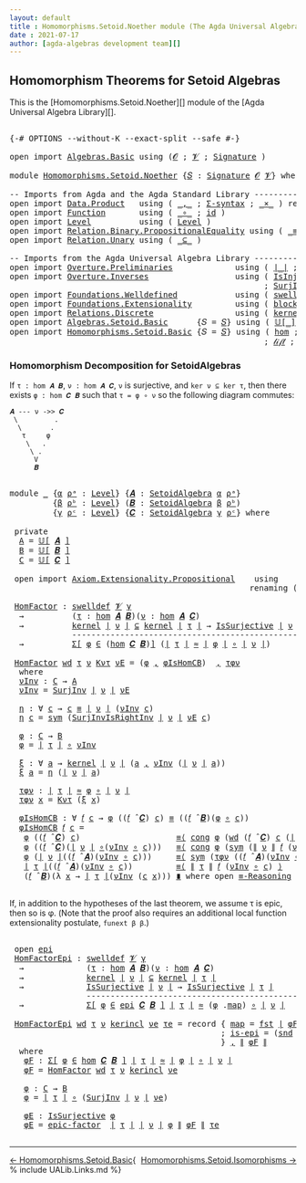 ```yaml
---
layout: default
title : Homomorphisms.Setoid.Noether module (The Agda Universal Algebra Library)
date : 2021-07-17
author: [agda-algebras development team][]
---
```


## <a id="homomorphism-theorems-for-setoid-algebras">Homomorphism Theorems for Setoid Algebras</a>

This is the [Homomorphisms.Setoid.Noether][] module of the [Agda Universal Algebra Library][].

<pre class="Agda">

<a id="378" class="Symbol">{-#</a> <a id="382" class="Keyword">OPTIONS</a> <a id="390" class="Pragma">--without-K</a> <a id="402" class="Pragma">--exact-split</a> <a id="416" class="Pragma">--safe</a> <a id="423" class="Symbol">#-}</a>

<a id="428" class="Keyword">open</a> <a id="433" class="Keyword">import</a> <a id="440" href="Algebras.Basic.html" class="Module">Algebras.Basic</a> <a id="455" class="Keyword">using</a> <a id="461" class="Symbol">(</a><a id="462" href="Algebras.Basic.html#1139" class="Generalizable">𝓞</a> <a id="464" class="Symbol">;</a> <a id="466" href="Algebras.Basic.html#1141" class="Generalizable">𝓥</a> <a id="468" class="Symbol">;</a> <a id="470" href="Algebras.Basic.html#3865" class="Function">Signature</a> <a id="480" class="Symbol">)</a>

<a id="483" class="Keyword">module</a> <a id="490" href="Homomorphisms.Setoid.Noether.html" class="Module">Homomorphisms.Setoid.Noether</a> <a id="519" class="Symbol">{</a><a id="520" href="Homomorphisms.Setoid.Noether.html#520" class="Bound">𝑆</a> <a id="522" class="Symbol">:</a> <a id="524" href="Algebras.Basic.html#3865" class="Function">Signature</a> <a id="534" href="Algebras.Basic.html#1139" class="Generalizable">𝓞</a> <a id="536" href="Algebras.Basic.html#1141" class="Generalizable">𝓥</a><a id="537" class="Symbol">}</a> <a id="539" class="Keyword">where</a>

<a id="546" class="Comment">-- Imports from Agda and the Agda Standard Library -------------------------------------------------</a>
<a id="647" class="Keyword">open</a> <a id="652" class="Keyword">import</a> <a id="659" href="Data.Product.html" class="Module">Data.Product</a>   <a id="674" class="Keyword">using</a> <a id="680" class="Symbol">(</a> <a id="682" href="Agda.Builtin.Sigma.html#236" class="InductiveConstructor Operator">_,_</a> <a id="686" class="Symbol">;</a> <a id="688" href="Data.Product.html#916" class="Function">Σ-syntax</a> <a id="697" class="Symbol">;</a> <a id="699" href="Data.Product.html#1167" class="Function Operator">_×_</a> <a id="703" class="Symbol">)</a> <a id="705" class="Keyword">renaming</a> <a id="714" class="Symbol">(</a> <a id="716" href="Agda.Builtin.Sigma.html#252" class="Field">proj₁</a> <a id="722" class="Symbol">to</a> <a id="725" class="Field">fst</a> <a id="729" class="Symbol">;</a> <a id="731" href="Agda.Builtin.Sigma.html#264" class="Field">proj₂</a> <a id="737" class="Symbol">to</a> <a id="740" class="Field">snd</a> <a id="744" class="Symbol">)</a>
<a id="746" class="Keyword">open</a> <a id="751" class="Keyword">import</a> <a id="758" href="Function.html" class="Module">Function</a>       <a id="773" class="Keyword">using</a> <a id="779" class="Symbol">(</a> <a id="781" href="Function.Base.html#1031" class="Function Operator">_∘_</a> <a id="785" class="Symbol">;</a> <a id="787" href="Function.Base.html#615" class="Function">id</a> <a id="790" class="Symbol">)</a>
<a id="792" class="Keyword">open</a> <a id="797" class="Keyword">import</a> <a id="804" href="Level.html" class="Module">Level</a>          <a id="819" class="Keyword">using</a> <a id="825" class="Symbol">(</a> <a id="827" href="Agda.Primitive.html#597" class="Postulate">Level</a> <a id="833" class="Symbol">)</a>
<a id="835" class="Keyword">open</a> <a id="840" class="Keyword">import</a> <a id="847" href="Relation.Binary.PropositionalEquality.html" class="Module">Relation.Binary.PropositionalEquality</a> <a id="885" class="Keyword">using</a> <a id="891" class="Symbol">(</a> <a id="893" href="Agda.Builtin.Equality.html#151" class="Datatype Operator">_≡_</a> <a id="897" class="Symbol">;</a> <a id="899" href="Agda.Builtin.Equality.html#208" class="InductiveConstructor">refl</a> <a id="904" class="Symbol">;</a> <a id="906" href="Relation.Binary.PropositionalEquality.Core.html#1684" class="Function">sym</a> <a id="910" class="Symbol">;</a> <a id="912" href="Relation.Binary.PropositionalEquality.Core.html#1130" class="Function">cong</a> <a id="917" class="Symbol">;</a> <a id="919" class="Keyword">module</a> <a id="926" href="Relation.Binary.PropositionalEquality.Core.html#2708" class="Module">≡-Reasoning</a> <a id="938" class="Symbol">)</a>
<a id="940" class="Keyword">open</a> <a id="945" class="Keyword">import</a> <a id="952" href="Relation.Unary.html" class="Module">Relation.Unary</a> <a id="967" class="Keyword">using</a> <a id="973" class="Symbol">(</a> <a id="975" href="Relation.Unary.html#1742" class="Function Operator">_⊆_</a> <a id="979" class="Symbol">)</a>

<a id="982" class="Comment">-- Imports from the Agda Universal Algebra Library ------------------------------------------------</a>
<a id="1082" class="Keyword">open</a> <a id="1087" class="Keyword">import</a> <a id="1094" href="Overture.Preliminaries.html" class="Module">Overture.Preliminaries</a>             <a id="1129" class="Keyword">using</a> <a id="1135" class="Symbol">(</a> <a id="1137" href="Overture.Preliminaries.html#4524" class="Function Operator">∣_∣</a> <a id="1141" class="Symbol">;</a> <a id="1143" href="Overture.Preliminaries.html#4562" class="Function Operator">∥_∥</a> <a id="1147" class="Symbol">;</a> <a id="1149" href="Overture.Preliminaries.html#9602" class="Function Operator">_≈_</a><a id="1152" class="Symbol">)</a>
<a id="1154" class="Keyword">open</a> <a id="1159" class="Keyword">import</a> <a id="1166" href="Overture.Inverses.html" class="Module">Overture.Inverses</a>                  <a id="1201" class="Keyword">using</a> <a id="1207" class="Symbol">(</a> <a id="1209" href="Overture.Inverses.html#2440" class="Function">IsInjective</a> <a id="1221" class="Symbol">;</a> <a id="1223" href="Overture.Inverses.html#3314" class="Function">IsSurjective</a> <a id="1236" class="Symbol">;</a> <a id="1238" href="Overture.Inverses.html#3570" class="Function">SurjInv</a>
                                                     <a id="1299" class="Symbol">;</a> <a id="1301" href="Overture.Inverses.html#3882" class="Function">SurjInvIsRightInv</a> <a id="1319" class="Symbol">;</a> <a id="1321" href="Overture.Inverses.html#4065" class="Function">epic-factor</a> <a id="1333" class="Symbol">)</a>
<a id="1335" class="Keyword">open</a> <a id="1340" class="Keyword">import</a> <a id="1347" href="Foundations.Welldefined.html" class="Module">Foundations.Welldefined</a>            <a id="1382" class="Keyword">using</a> <a id="1388" class="Symbol">(</a> <a id="1390" href="Foundations.Welldefined.html#2648" class="Function">swelldef</a> <a id="1399" class="Symbol">)</a>
<a id="1401" class="Keyword">open</a> <a id="1406" class="Keyword">import</a> <a id="1413" href="Foundations.Extensionality.html" class="Module">Foundations.Extensionality</a>         <a id="1448" class="Keyword">using</a> <a id="1454" class="Symbol">(</a> <a id="1456" href="Foundations.Extensionality.html#4865" class="Function">block-ext|uip</a> <a id="1470" class="Symbol">;</a> <a id="1472" href="Foundations.Extensionality.html#3279" class="Function">pred-ext</a> <a id="1481" class="Symbol">)</a>
<a id="1483" class="Keyword">open</a> <a id="1488" class="Keyword">import</a> <a id="1495" href="Relations.Discrete.html" class="Module">Relations.Discrete</a>                 <a id="1530" class="Keyword">using</a> <a id="1536" class="Symbol">(</a> <a id="1538" href="Relations.Discrete.html#4042" class="Function">kernel</a> <a id="1545" class="Symbol">)</a>
<a id="1547" class="Keyword">open</a> <a id="1552" class="Keyword">import</a> <a id="1559" href="Algebras.Setoid.Basic.html" class="Module">Algebras.Setoid.Basic</a>      <a id="1586" class="Symbol">{</a><a id="1587" class="Argument">𝑆</a> <a id="1589" class="Symbol">=</a> <a id="1591" href="Homomorphisms.Setoid.Noether.html#520" class="Bound">𝑆</a><a id="1592" class="Symbol">}</a> <a id="1594" class="Keyword">using</a> <a id="1600" class="Symbol">(</a> <a id="1602" href="Algebras.Setoid.Basic.html#3899" class="Function Operator">𝕌[_]</a> <a id="1607" class="Symbol">;</a> <a id="1609" href="Algebras.Setoid.Basic.html#3236" class="Record">SetoidAlgebra</a> <a id="1623" class="Symbol">;</a> <a id="1625" href="Algebras.Setoid.Basic.html#4531" class="Function Operator">_̂_</a> <a id="1629" class="Symbol">)</a>
<a id="1631" class="Keyword">open</a> <a id="1636" class="Keyword">import</a> <a id="1643" href="Homomorphisms.Setoid.Basic.html" class="Module">Homomorphisms.Setoid.Basic</a> <a id="1670" class="Symbol">{</a><a id="1671" class="Argument">𝑆</a> <a id="1673" class="Symbol">=</a> <a id="1675" href="Homomorphisms.Setoid.Noether.html#520" class="Bound">𝑆</a><a id="1676" class="Symbol">}</a> <a id="1678" class="Keyword">using</a> <a id="1684" class="Symbol">(</a> <a id="1686" href="Homomorphisms.Setoid.Basic.html#2591" class="Function">hom</a> <a id="1690" class="Symbol">;</a> <a id="1692" href="Homomorphisms.Setoid.Basic.html#5885" class="Function">kercon</a> <a id="1699" class="Symbol">;</a> <a id="1701" href="Homomorphisms.Setoid.Basic.html#6092" class="Function Operator">ker[_⇒_]_↾_</a> <a id="1713" class="Symbol">;</a> <a id="1715" href="Homomorphisms.Setoid.Basic.html#3406" class="Function">∘-hom</a> <a id="1721" class="Symbol">;</a> <a id="1723" href="Homomorphisms.Setoid.Basic.html#3621" class="Function">𝒾𝒹</a> <a id="1726" class="Symbol">;</a> <a id="1728" href="Homomorphisms.Setoid.Basic.html#5124" class="Record">epi</a>
                                                     <a id="1785" class="Symbol">;</a> <a id="1787" href="Homomorphisms.Setoid.Basic.html#3714" class="Function">𝓁𝒾𝒻𝓉</a> <a id="1792" class="Symbol">;</a> <a id="1794" href="Homomorphisms.Setoid.Basic.html#3821" class="Function">𝓁ℴ𝓌ℯ𝓇</a> <a id="1800" class="Symbol">;</a> <a id="1802" href="Homomorphisms.Setoid.Basic.html#2446" class="Function">is-homomorphism</a> <a id="1818" class="Symbol">;</a> <a id="1820" href="Homomorphisms.Setoid.Basic.html#2981" class="Function">∘-is-hom</a> <a id="1829" class="Symbol">)</a>
</pre>


### <a id="homomorphism-decomposition-for-setoidalgebras">Homomorphism Decomposition for SetoidAlgebras</a>


If `τ : hom 𝑨 𝑩`, `ν : hom 𝑨 𝑪`, `ν` is surjective, and `ker ν ⊆ ker τ`, then there exists `φ : hom 𝑪 𝑩` such that `τ = φ ∘ ν` so the following diagram commutes:

```
𝑨 --- ν ->> 𝑪
 \         .
  \       .
   τ     φ
    \   .
     \ .
      V
      𝑩
```

<pre class="Agda">

<a id="2225" class="Keyword">module</a> <a id="2232" href="Homomorphisms.Setoid.Noether.html#2232" class="Module">_</a> <a id="2234" class="Symbol">{</a><a id="2235" href="Homomorphisms.Setoid.Noether.html#2235" class="Bound">α</a> <a id="2237" href="Homomorphisms.Setoid.Noether.html#2237" class="Bound">ρᵃ</a> <a id="2240" class="Symbol">:</a> <a id="2242" href="Agda.Primitive.html#597" class="Postulate">Level</a><a id="2247" class="Symbol">}</a> <a id="2249" class="Symbol">{</a><a id="2250" href="Homomorphisms.Setoid.Noether.html#2250" class="Bound">𝑨</a> <a id="2252" class="Symbol">:</a> <a id="2254" href="Algebras.Setoid.Basic.html#3236" class="Record">SetoidAlgebra</a> <a id="2268" href="Homomorphisms.Setoid.Noether.html#2235" class="Bound">α</a> <a id="2270" href="Homomorphisms.Setoid.Noether.html#2237" class="Bound">ρᵃ</a><a id="2272" class="Symbol">}</a>
         <a id="2283" class="Symbol">{</a><a id="2284" href="Homomorphisms.Setoid.Noether.html#2284" class="Bound">β</a> <a id="2286" href="Homomorphisms.Setoid.Noether.html#2286" class="Bound">ρᵇ</a> <a id="2289" class="Symbol">:</a> <a id="2291" href="Agda.Primitive.html#597" class="Postulate">Level</a><a id="2296" class="Symbol">}</a> <a id="2298" class="Symbol">(</a><a id="2299" href="Homomorphisms.Setoid.Noether.html#2299" class="Bound">𝑩</a> <a id="2301" class="Symbol">:</a> <a id="2303" href="Algebras.Setoid.Basic.html#3236" class="Record">SetoidAlgebra</a> <a id="2317" href="Homomorphisms.Setoid.Noether.html#2284" class="Bound">β</a> <a id="2319" href="Homomorphisms.Setoid.Noether.html#2286" class="Bound">ρᵇ</a><a id="2321" class="Symbol">)</a>
         <a id="2332" class="Symbol">{</a><a id="2333" href="Homomorphisms.Setoid.Noether.html#2333" class="Bound">γ</a> <a id="2335" href="Homomorphisms.Setoid.Noether.html#2335" class="Bound">ρᶜ</a> <a id="2338" class="Symbol">:</a> <a id="2340" href="Agda.Primitive.html#597" class="Postulate">Level</a><a id="2345" class="Symbol">}</a> <a id="2347" class="Symbol">{</a><a id="2348" href="Homomorphisms.Setoid.Noether.html#2348" class="Bound">𝑪</a> <a id="2350" class="Symbol">:</a> <a id="2352" href="Algebras.Setoid.Basic.html#3236" class="Record">SetoidAlgebra</a> <a id="2366" href="Homomorphisms.Setoid.Noether.html#2333" class="Bound">γ</a> <a id="2368" href="Homomorphisms.Setoid.Noether.html#2335" class="Bound">ρᶜ</a><a id="2370" class="Symbol">}</a> <a id="2372" class="Keyword">where</a>

 <a id="2380" class="Keyword">private</a>
  <a id="2390" href="Homomorphisms.Setoid.Noether.html#2390" class="Function">A</a> <a id="2392" class="Symbol">=</a> <a id="2394" href="Algebras.Setoid.Basic.html#3899" class="Function Operator">𝕌[</a> <a id="2397" href="Homomorphisms.Setoid.Noether.html#2250" class="Bound">𝑨</a> <a id="2399" href="Algebras.Setoid.Basic.html#3899" class="Function Operator">]</a>
  <a id="2403" href="Homomorphisms.Setoid.Noether.html#2403" class="Function">B</a> <a id="2405" class="Symbol">=</a> <a id="2407" href="Algebras.Setoid.Basic.html#3899" class="Function Operator">𝕌[</a> <a id="2410" href="Homomorphisms.Setoid.Noether.html#2299" class="Bound">𝑩</a> <a id="2412" href="Algebras.Setoid.Basic.html#3899" class="Function Operator">]</a>
  <a id="2416" href="Homomorphisms.Setoid.Noether.html#2416" class="Function">C</a> <a id="2418" class="Symbol">=</a> <a id="2420" href="Algebras.Setoid.Basic.html#3899" class="Function Operator">𝕌[</a> <a id="2423" href="Homomorphisms.Setoid.Noether.html#2348" class="Bound">𝑪</a> <a id="2425" href="Algebras.Setoid.Basic.html#3899" class="Function Operator">]</a>

 <a id="2429" class="Keyword">open</a> <a id="2434" class="Keyword">import</a> <a id="2441" href="Axiom.Extensionality.Propositional.html" class="Module">Axiom.Extensionality.Propositional</a>    <a id="2479" class="Keyword">using</a>    <a id="2488" class="Symbol">()</a>
                                                  <a id="2541" class="Keyword">renaming</a> <a id="2550" class="Symbol">(</a><a id="2551" href="Axiom.Extensionality.Propositional.html#741" class="Function">Extensionality</a> <a id="2566" class="Symbol">to</a> <a id="2569" class="Function">funext</a><a id="2575" class="Symbol">)</a>

 <a id="2579" href="Homomorphisms.Setoid.Noether.html#2579" class="Function">HomFactor</a> <a id="2589" class="Symbol">:</a> <a id="2591" href="Foundations.Welldefined.html#2648" class="Function">swelldef</a> <a id="2600" href="Homomorphisms.Setoid.Noether.html#536" class="Bound">𝓥</a> <a id="2602" href="Homomorphisms.Setoid.Noether.html#2333" class="Bound">γ</a>
  <a id="2606" class="Symbol">→</a>          <a id="2617" class="Symbol">(</a><a id="2618" href="Homomorphisms.Setoid.Noether.html#2618" class="Bound">τ</a> <a id="2620" class="Symbol">:</a> <a id="2622" href="Homomorphisms.Setoid.Basic.html#2591" class="Function">hom</a> <a id="2626" href="Homomorphisms.Setoid.Noether.html#2250" class="Bound">𝑨</a> <a id="2628" href="Homomorphisms.Setoid.Noether.html#2299" class="Bound">𝑩</a><a id="2629" class="Symbol">)(</a><a id="2631" href="Homomorphisms.Setoid.Noether.html#2631" class="Bound">ν</a> <a id="2633" class="Symbol">:</a> <a id="2635" href="Homomorphisms.Setoid.Basic.html#2591" class="Function">hom</a> <a id="2639" href="Homomorphisms.Setoid.Noether.html#2250" class="Bound">𝑨</a> <a id="2641" href="Homomorphisms.Setoid.Noether.html#2348" class="Bound">𝑪</a><a id="2642" class="Symbol">)</a>
  <a id="2646" class="Symbol">→</a>          <a id="2657" href="Relations.Discrete.html#4042" class="Function">kernel</a> <a id="2664" href="Overture.Preliminaries.html#4524" class="Function Operator">∣</a> <a id="2666" href="Homomorphisms.Setoid.Noether.html#2631" class="Bound">ν</a> <a id="2668" href="Overture.Preliminaries.html#4524" class="Function Operator">∣</a> <a id="2670" href="Relation.Unary.html#1742" class="Function Operator">⊆</a> <a id="2672" href="Relations.Discrete.html#4042" class="Function">kernel</a> <a id="2679" href="Overture.Preliminaries.html#4524" class="Function Operator">∣</a> <a id="2681" href="Homomorphisms.Setoid.Noether.html#2618" class="Bound">τ</a> <a id="2683" href="Overture.Preliminaries.html#4524" class="Function Operator">∣</a> <a id="2685" class="Symbol">→</a> <a id="2687" href="Overture.Inverses.html#3314" class="Function">IsSurjective</a> <a id="2700" href="Overture.Preliminaries.html#4524" class="Function Operator">∣</a> <a id="2702" href="Homomorphisms.Setoid.Noether.html#2631" class="Bound">ν</a> <a id="2704" href="Overture.Preliminaries.html#4524" class="Function Operator">∣</a>
             <a id="2719" class="Comment">--------------------------------------------------</a>
  <a id="2772" class="Symbol">→</a>          <a id="2783" href="Data.Product.html#916" class="Function">Σ[</a> <a id="2786" href="Homomorphisms.Setoid.Noether.html#2786" class="Bound">φ</a> <a id="2788" href="Data.Product.html#916" class="Function">∈</a> <a id="2790" class="Symbol">(</a><a id="2791" href="Homomorphisms.Setoid.Basic.html#2591" class="Function">hom</a> <a id="2795" href="Homomorphisms.Setoid.Noether.html#2348" class="Bound">𝑪</a> <a id="2797" href="Homomorphisms.Setoid.Noether.html#2299" class="Bound">𝑩</a><a id="2798" class="Symbol">)</a><a id="2799" href="Data.Product.html#916" class="Function">]</a> <a id="2801" class="Symbol">(</a><a id="2802" href="Overture.Preliminaries.html#4524" class="Function Operator">∣</a> <a id="2804" href="Homomorphisms.Setoid.Noether.html#2618" class="Bound">τ</a> <a id="2806" href="Overture.Preliminaries.html#4524" class="Function Operator">∣</a> <a id="2808" href="Overture.Preliminaries.html#9602" class="Function Operator">≈</a> <a id="2810" href="Overture.Preliminaries.html#4524" class="Function Operator">∣</a> <a id="2812" href="Homomorphisms.Setoid.Noether.html#2786" class="Bound">φ</a> <a id="2814" href="Overture.Preliminaries.html#4524" class="Function Operator">∣</a> <a id="2816" href="Function.Base.html#1031" class="Function Operator">∘</a> <a id="2818" href="Overture.Preliminaries.html#4524" class="Function Operator">∣</a> <a id="2820" href="Homomorphisms.Setoid.Noether.html#2631" class="Bound">ν</a> <a id="2822" href="Overture.Preliminaries.html#4524" class="Function Operator">∣</a><a id="2823" class="Symbol">)</a>

 <a id="2827" href="Homomorphisms.Setoid.Noether.html#2579" class="Function">HomFactor</a> <a id="2837" href="Homomorphisms.Setoid.Noether.html#2837" class="Bound">wd</a> <a id="2840" href="Homomorphisms.Setoid.Noether.html#2840" class="Bound">τ</a> <a id="2842" href="Homomorphisms.Setoid.Noether.html#2842" class="Bound">ν</a> <a id="2844" href="Homomorphisms.Setoid.Noether.html#2844" class="Bound">Kντ</a> <a id="2848" href="Homomorphisms.Setoid.Noether.html#2848" class="Bound">νE</a> <a id="2851" class="Symbol">=</a> <a id="2853" class="Symbol">(</a><a id="2854" href="Homomorphisms.Setoid.Noether.html#3002" class="Function">φ</a> <a id="2856" href="Agda.Builtin.Sigma.html#236" class="InductiveConstructor Operator">,</a> <a id="2858" href="Homomorphisms.Setoid.Noether.html#3148" class="Function">φIsHomCB</a><a id="2866" class="Symbol">)</a>  <a id="2869" href="Agda.Builtin.Sigma.html#236" class="InductiveConstructor Operator">,</a> <a id="2871" href="Homomorphisms.Setoid.Noether.html#3101" class="Function">τφν</a>
  <a id="2877" class="Keyword">where</a>
  <a id="2885" href="Homomorphisms.Setoid.Noether.html#2885" class="Function">νInv</a> <a id="2890" class="Symbol">:</a> <a id="2892" href="Homomorphisms.Setoid.Noether.html#2416" class="Function">C</a> <a id="2894" class="Symbol">→</a> <a id="2896" href="Homomorphisms.Setoid.Noether.html#2390" class="Function">A</a>
  <a id="2900" href="Homomorphisms.Setoid.Noether.html#2885" class="Function">νInv</a> <a id="2905" class="Symbol">=</a> <a id="2907" href="Overture.Inverses.html#3570" class="Function">SurjInv</a> <a id="2915" href="Overture.Preliminaries.html#4524" class="Function Operator">∣</a> <a id="2917" href="Homomorphisms.Setoid.Noether.html#2842" class="Bound">ν</a> <a id="2919" href="Overture.Preliminaries.html#4524" class="Function Operator">∣</a> <a id="2921" href="Homomorphisms.Setoid.Noether.html#2848" class="Bound">νE</a>

  <a id="2927" href="Homomorphisms.Setoid.Noether.html#2927" class="Function">η</a> <a id="2929" class="Symbol">:</a> <a id="2931" class="Symbol">∀</a> <a id="2933" href="Homomorphisms.Setoid.Noether.html#2933" class="Bound">c</a> <a id="2935" class="Symbol">→</a> <a id="2937" href="Homomorphisms.Setoid.Noether.html#2933" class="Bound">c</a> <a id="2939" href="Agda.Builtin.Equality.html#151" class="Datatype Operator">≡</a> <a id="2941" href="Overture.Preliminaries.html#4524" class="Function Operator">∣</a> <a id="2943" href="Homomorphisms.Setoid.Noether.html#2842" class="Bound">ν</a> <a id="2945" href="Overture.Preliminaries.html#4524" class="Function Operator">∣</a> <a id="2947" class="Symbol">(</a><a id="2948" href="Homomorphisms.Setoid.Noether.html#2885" class="Function">νInv</a> <a id="2953" href="Homomorphisms.Setoid.Noether.html#2933" class="Bound">c</a><a id="2954" class="Symbol">)</a>
  <a id="2958" href="Homomorphisms.Setoid.Noether.html#2927" class="Function">η</a> <a id="2960" href="Homomorphisms.Setoid.Noether.html#2960" class="Bound">c</a> <a id="2962" class="Symbol">=</a> <a id="2964" href="Relation.Binary.PropositionalEquality.Core.html#1684" class="Function">sym</a> <a id="2968" class="Symbol">(</a><a id="2969" href="Overture.Inverses.html#3882" class="Function">SurjInvIsRightInv</a> <a id="2987" href="Overture.Preliminaries.html#4524" class="Function Operator">∣</a> <a id="2989" href="Homomorphisms.Setoid.Noether.html#2842" class="Bound">ν</a> <a id="2991" href="Overture.Preliminaries.html#4524" class="Function Operator">∣</a> <a id="2993" href="Homomorphisms.Setoid.Noether.html#2848" class="Bound">νE</a> <a id="2996" href="Homomorphisms.Setoid.Noether.html#2960" class="Bound">c</a><a id="2997" class="Symbol">)</a>

  <a id="3002" href="Homomorphisms.Setoid.Noether.html#3002" class="Function">φ</a> <a id="3004" class="Symbol">:</a> <a id="3006" href="Homomorphisms.Setoid.Noether.html#2416" class="Function">C</a> <a id="3008" class="Symbol">→</a> <a id="3010" href="Homomorphisms.Setoid.Noether.html#2403" class="Function">B</a>
  <a id="3014" href="Homomorphisms.Setoid.Noether.html#3002" class="Function">φ</a> <a id="3016" class="Symbol">=</a> <a id="3018" href="Overture.Preliminaries.html#4524" class="Function Operator">∣</a> <a id="3020" href="Homomorphisms.Setoid.Noether.html#2840" class="Bound">τ</a> <a id="3022" href="Overture.Preliminaries.html#4524" class="Function Operator">∣</a> <a id="3024" href="Function.Base.html#1031" class="Function Operator">∘</a> <a id="3026" href="Homomorphisms.Setoid.Noether.html#2885" class="Function">νInv</a>

  <a id="3034" href="Homomorphisms.Setoid.Noether.html#3034" class="Function">ξ</a> <a id="3036" class="Symbol">:</a> <a id="3038" class="Symbol">∀</a> <a id="3040" href="Homomorphisms.Setoid.Noether.html#3040" class="Bound">a</a> <a id="3042" class="Symbol">→</a> <a id="3044" href="Relations.Discrete.html#4042" class="Function">kernel</a> <a id="3051" href="Overture.Preliminaries.html#4524" class="Function Operator">∣</a> <a id="3053" href="Homomorphisms.Setoid.Noether.html#2842" class="Bound">ν</a> <a id="3055" href="Overture.Preliminaries.html#4524" class="Function Operator">∣</a> <a id="3057" class="Symbol">(</a><a id="3058" href="Homomorphisms.Setoid.Noether.html#3040" class="Bound">a</a> <a id="3060" href="Agda.Builtin.Sigma.html#236" class="InductiveConstructor Operator">,</a> <a id="3062" href="Homomorphisms.Setoid.Noether.html#2885" class="Function">νInv</a> <a id="3067" class="Symbol">(</a><a id="3068" href="Overture.Preliminaries.html#4524" class="Function Operator">∣</a> <a id="3070" href="Homomorphisms.Setoid.Noether.html#2842" class="Bound">ν</a> <a id="3072" href="Overture.Preliminaries.html#4524" class="Function Operator">∣</a> <a id="3074" href="Homomorphisms.Setoid.Noether.html#3040" class="Bound">a</a><a id="3075" class="Symbol">))</a>
  <a id="3080" href="Homomorphisms.Setoid.Noether.html#3034" class="Function">ξ</a> <a id="3082" href="Homomorphisms.Setoid.Noether.html#3082" class="Bound">a</a> <a id="3084" class="Symbol">=</a> <a id="3086" href="Homomorphisms.Setoid.Noether.html#2927" class="Function">η</a> <a id="3088" class="Symbol">(</a><a id="3089" href="Overture.Preliminaries.html#4524" class="Function Operator">∣</a> <a id="3091" href="Homomorphisms.Setoid.Noether.html#2842" class="Bound">ν</a> <a id="3093" href="Overture.Preliminaries.html#4524" class="Function Operator">∣</a> <a id="3095" href="Homomorphisms.Setoid.Noether.html#3082" class="Bound">a</a><a id="3096" class="Symbol">)</a>

  <a id="3101" href="Homomorphisms.Setoid.Noether.html#3101" class="Function">τφν</a> <a id="3105" class="Symbol">:</a> <a id="3107" href="Overture.Preliminaries.html#4524" class="Function Operator">∣</a> <a id="3109" href="Homomorphisms.Setoid.Noether.html#2840" class="Bound">τ</a> <a id="3111" href="Overture.Preliminaries.html#4524" class="Function Operator">∣</a> <a id="3113" href="Overture.Preliminaries.html#9602" class="Function Operator">≈</a> <a id="3115" href="Homomorphisms.Setoid.Noether.html#3002" class="Function">φ</a> <a id="3117" href="Function.Base.html#1031" class="Function Operator">∘</a> <a id="3119" href="Overture.Preliminaries.html#4524" class="Function Operator">∣</a> <a id="3121" href="Homomorphisms.Setoid.Noether.html#2842" class="Bound">ν</a> <a id="3123" href="Overture.Preliminaries.html#4524" class="Function Operator">∣</a>
  <a id="3127" href="Homomorphisms.Setoid.Noether.html#3101" class="Function">τφν</a> <a id="3131" href="Homomorphisms.Setoid.Noether.html#3131" class="Bound">x</a> <a id="3133" class="Symbol">=</a> <a id="3135" href="Homomorphisms.Setoid.Noether.html#2844" class="Bound">Kντ</a> <a id="3139" class="Symbol">(</a><a id="3140" href="Homomorphisms.Setoid.Noether.html#3034" class="Function">ξ</a> <a id="3142" href="Homomorphisms.Setoid.Noether.html#3131" class="Bound">x</a><a id="3143" class="Symbol">)</a>

  <a id="3148" href="Homomorphisms.Setoid.Noether.html#3148" class="Function">φIsHomCB</a> <a id="3157" class="Symbol">:</a> <a id="3159" class="Symbol">∀</a> <a id="3161" href="Homomorphisms.Setoid.Noether.html#3161" class="Bound">𝑓</a> <a id="3163" href="Homomorphisms.Setoid.Noether.html#3163" class="Bound">c</a> <a id="3165" class="Symbol">→</a> <a id="3167" href="Homomorphisms.Setoid.Noether.html#3002" class="Function">φ</a> <a id="3169" class="Symbol">((</a><a id="3171" href="Homomorphisms.Setoid.Noether.html#3161" class="Bound">𝑓</a> <a id="3173" href="Algebras.Setoid.Basic.html#4531" class="Function Operator">̂</a> <a id="3175" href="Homomorphisms.Setoid.Noether.html#2348" class="Bound">𝑪</a><a id="3176" class="Symbol">)</a> <a id="3178" href="Homomorphisms.Setoid.Noether.html#3163" class="Bound">c</a><a id="3179" class="Symbol">)</a> <a id="3181" href="Agda.Builtin.Equality.html#151" class="Datatype Operator">≡</a> <a id="3183" class="Symbol">((</a><a id="3185" href="Homomorphisms.Setoid.Noether.html#3161" class="Bound">𝑓</a> <a id="3187" href="Algebras.Setoid.Basic.html#4531" class="Function Operator">̂</a> <a id="3189" href="Homomorphisms.Setoid.Noether.html#2299" class="Bound">𝑩</a><a id="3190" class="Symbol">)(</a><a id="3192" href="Homomorphisms.Setoid.Noether.html#3002" class="Function">φ</a> <a id="3194" href="Function.Base.html#1031" class="Function Operator">∘</a> <a id="3196" href="Homomorphisms.Setoid.Noether.html#3163" class="Bound">c</a><a id="3197" class="Symbol">))</a>
  <a id="3202" href="Homomorphisms.Setoid.Noether.html#3148" class="Function">φIsHomCB</a> <a id="3211" href="Homomorphisms.Setoid.Noether.html#3211" class="Bound">𝑓</a> <a id="3213" href="Homomorphisms.Setoid.Noether.html#3213" class="Bound">c</a> <a id="3215" class="Symbol">=</a>
   <a id="3220" href="Homomorphisms.Setoid.Noether.html#3002" class="Function">φ</a> <a id="3222" class="Symbol">((</a><a id="3224" href="Homomorphisms.Setoid.Noether.html#3211" class="Bound">𝑓</a> <a id="3226" href="Algebras.Setoid.Basic.html#4531" class="Function Operator">̂</a> <a id="3228" href="Homomorphisms.Setoid.Noether.html#2348" class="Bound">𝑪</a><a id="3229" class="Symbol">)</a> <a id="3231" href="Homomorphisms.Setoid.Noether.html#3213" class="Bound">c</a><a id="3232" class="Symbol">)</a>                    <a id="3253" href="Relation.Binary.PropositionalEquality.Core.html#2923" class="Function">≡⟨</a> <a id="3256" href="Relation.Binary.PropositionalEquality.Core.html#1130" class="Function">cong</a> <a id="3261" href="Homomorphisms.Setoid.Noether.html#3002" class="Function">φ</a> <a id="3263" class="Symbol">(</a><a id="3264" href="Homomorphisms.Setoid.Noether.html#2837" class="Bound">wd</a> <a id="3267" class="Symbol">(</a><a id="3268" href="Homomorphisms.Setoid.Noether.html#3211" class="Bound">𝑓</a> <a id="3270" href="Algebras.Setoid.Basic.html#4531" class="Function Operator">̂</a> <a id="3272" href="Homomorphisms.Setoid.Noether.html#2348" class="Bound">𝑪</a><a id="3273" class="Symbol">)</a> <a id="3275" href="Homomorphisms.Setoid.Noether.html#3213" class="Bound">c</a> <a id="3277" class="Symbol">(</a><a id="3278" href="Overture.Preliminaries.html#4524" class="Function Operator">∣</a> <a id="3280" href="Homomorphisms.Setoid.Noether.html#2842" class="Bound">ν</a> <a id="3282" href="Overture.Preliminaries.html#4524" class="Function Operator">∣</a> <a id="3284" href="Function.Base.html#1031" class="Function Operator">∘</a> <a id="3286" class="Symbol">(</a><a id="3287" href="Homomorphisms.Setoid.Noether.html#2885" class="Function">νInv</a> <a id="3292" href="Function.Base.html#1031" class="Function Operator">∘</a> <a id="3294" href="Homomorphisms.Setoid.Noether.html#3213" class="Bound">c</a><a id="3295" class="Symbol">))</a> <a id="3298" class="Symbol">λ</a> <a id="3300" href="Homomorphisms.Setoid.Noether.html#3300" class="Bound">i</a> <a id="3302" class="Symbol">→</a> <a id="3304" href="Homomorphisms.Setoid.Noether.html#2927" class="Function">η</a> <a id="3306" class="Symbol">((</a><a id="3308" href="Homomorphisms.Setoid.Noether.html#3213" class="Bound">c</a> <a id="3310" href="Homomorphisms.Setoid.Noether.html#3300" class="Bound">i</a><a id="3311" class="Symbol">)))</a><a id="3314" href="Relation.Binary.PropositionalEquality.Core.html#2923" class="Function">⟩</a>
   <a id="3319" href="Homomorphisms.Setoid.Noether.html#3002" class="Function">φ</a> <a id="3321" class="Symbol">((</a><a id="3323" href="Homomorphisms.Setoid.Noether.html#3211" class="Bound">𝑓</a> <a id="3325" href="Algebras.Setoid.Basic.html#4531" class="Function Operator">̂</a> <a id="3327" href="Homomorphisms.Setoid.Noether.html#2348" class="Bound">𝑪</a><a id="3328" class="Symbol">)(</a><a id="3330" href="Overture.Preliminaries.html#4524" class="Function Operator">∣</a> <a id="3332" href="Homomorphisms.Setoid.Noether.html#2842" class="Bound">ν</a> <a id="3334" href="Overture.Preliminaries.html#4524" class="Function Operator">∣</a> <a id="3336" href="Function.Base.html#1031" class="Function Operator">∘</a><a id="3337" class="Symbol">(</a><a id="3338" href="Homomorphisms.Setoid.Noether.html#2885" class="Function">νInv</a> <a id="3343" href="Function.Base.html#1031" class="Function Operator">∘</a> <a id="3345" href="Homomorphisms.Setoid.Noether.html#3213" class="Bound">c</a><a id="3346" class="Symbol">)))</a>   <a id="3352" href="Relation.Binary.PropositionalEquality.Core.html#2923" class="Function">≡⟨</a> <a id="3355" href="Relation.Binary.PropositionalEquality.Core.html#1130" class="Function">cong</a> <a id="3360" href="Homomorphisms.Setoid.Noether.html#3002" class="Function">φ</a> <a id="3362" class="Symbol">(</a><a id="3363" href="Relation.Binary.PropositionalEquality.Core.html#1684" class="Function">sym</a> <a id="3367" class="Symbol">(</a><a id="3368" href="Overture.Preliminaries.html#4562" class="Function Operator">∥</a> <a id="3370" href="Homomorphisms.Setoid.Noether.html#2842" class="Bound">ν</a> <a id="3372" href="Overture.Preliminaries.html#4562" class="Function Operator">∥</a> <a id="3374" href="Homomorphisms.Setoid.Noether.html#3211" class="Bound">𝑓</a> <a id="3376" class="Symbol">(</a><a id="3377" href="Homomorphisms.Setoid.Noether.html#2885" class="Function">νInv</a> <a id="3382" href="Function.Base.html#1031" class="Function Operator">∘</a> <a id="3384" href="Homomorphisms.Setoid.Noether.html#3213" class="Bound">c</a><a id="3385" class="Symbol">)))</a> <a id="3389" href="Relation.Binary.PropositionalEquality.Core.html#2923" class="Function">⟩</a>
   <a id="3394" href="Homomorphisms.Setoid.Noether.html#3002" class="Function">φ</a> <a id="3396" class="Symbol">(</a><a id="3397" href="Overture.Preliminaries.html#4524" class="Function Operator">∣</a> <a id="3399" href="Homomorphisms.Setoid.Noether.html#2842" class="Bound">ν</a> <a id="3401" href="Overture.Preliminaries.html#4524" class="Function Operator">∣</a><a id="3402" class="Symbol">((</a><a id="3404" href="Homomorphisms.Setoid.Noether.html#3211" class="Bound">𝑓</a> <a id="3406" href="Algebras.Setoid.Basic.html#4531" class="Function Operator">̂</a> <a id="3408" href="Homomorphisms.Setoid.Noether.html#2250" class="Bound">𝑨</a><a id="3409" class="Symbol">)(</a><a id="3411" href="Homomorphisms.Setoid.Noether.html#2885" class="Function">νInv</a> <a id="3416" href="Function.Base.html#1031" class="Function Operator">∘</a> <a id="3418" href="Homomorphisms.Setoid.Noether.html#3213" class="Bound">c</a><a id="3419" class="Symbol">)))</a>     <a id="3427" href="Relation.Binary.PropositionalEquality.Core.html#2923" class="Function">≡⟨</a> <a id="3430" href="Relation.Binary.PropositionalEquality.Core.html#1684" class="Function">sym</a> <a id="3434" class="Symbol">(</a><a id="3435" href="Homomorphisms.Setoid.Noether.html#3101" class="Function">τφν</a> <a id="3439" class="Symbol">((</a><a id="3441" href="Homomorphisms.Setoid.Noether.html#3211" class="Bound">𝑓</a> <a id="3443" href="Algebras.Setoid.Basic.html#4531" class="Function Operator">̂</a> <a id="3445" href="Homomorphisms.Setoid.Noether.html#2250" class="Bound">𝑨</a><a id="3446" class="Symbol">)(</a><a id="3448" href="Homomorphisms.Setoid.Noether.html#2885" class="Function">νInv</a> <a id="3453" href="Function.Base.html#1031" class="Function Operator">∘</a> <a id="3455" href="Homomorphisms.Setoid.Noether.html#3213" class="Bound">c</a><a id="3456" class="Symbol">)))</a> <a id="3460" href="Relation.Binary.PropositionalEquality.Core.html#2923" class="Function">⟩</a>
   <a id="3465" href="Overture.Preliminaries.html#4524" class="Function Operator">∣</a> <a id="3467" href="Homomorphisms.Setoid.Noether.html#2840" class="Bound">τ</a> <a id="3469" href="Overture.Preliminaries.html#4524" class="Function Operator">∣</a><a id="3470" class="Symbol">((</a><a id="3472" href="Homomorphisms.Setoid.Noether.html#3211" class="Bound">𝑓</a> <a id="3474" href="Algebras.Setoid.Basic.html#4531" class="Function Operator">̂</a> <a id="3476" href="Homomorphisms.Setoid.Noether.html#2250" class="Bound">𝑨</a><a id="3477" class="Symbol">)(</a><a id="3479" href="Homomorphisms.Setoid.Noether.html#2885" class="Function">νInv</a> <a id="3484" href="Function.Base.html#1031" class="Function Operator">∘</a> <a id="3486" href="Homomorphisms.Setoid.Noether.html#3213" class="Bound">c</a><a id="3487" class="Symbol">))</a>         <a id="3498" href="Relation.Binary.PropositionalEquality.Core.html#2923" class="Function">≡⟨</a> <a id="3501" href="Overture.Preliminaries.html#4562" class="Function Operator">∥</a> <a id="3503" href="Homomorphisms.Setoid.Noether.html#2840" class="Bound">τ</a> <a id="3505" href="Overture.Preliminaries.html#4562" class="Function Operator">∥</a> <a id="3507" href="Homomorphisms.Setoid.Noether.html#3211" class="Bound">𝑓</a> <a id="3509" class="Symbol">(</a><a id="3510" href="Homomorphisms.Setoid.Noether.html#2885" class="Function">νInv</a> <a id="3515" href="Function.Base.html#1031" class="Function Operator">∘</a> <a id="3517" href="Homomorphisms.Setoid.Noether.html#3213" class="Bound">c</a><a id="3518" class="Symbol">)</a> <a id="3520" href="Relation.Binary.PropositionalEquality.Core.html#2923" class="Function">⟩</a>
   <a id="3525" class="Symbol">(</a><a id="3526" href="Homomorphisms.Setoid.Noether.html#3211" class="Bound">𝑓</a> <a id="3528" href="Algebras.Setoid.Basic.html#4531" class="Function Operator">̂</a> <a id="3530" href="Homomorphisms.Setoid.Noether.html#2299" class="Bound">𝑩</a><a id="3531" class="Symbol">)(λ</a> <a id="3535" href="Homomorphisms.Setoid.Noether.html#3535" class="Bound">x</a> <a id="3537" class="Symbol">→</a> <a id="3539" href="Overture.Preliminaries.html#4524" class="Function Operator">∣</a> <a id="3541" href="Homomorphisms.Setoid.Noether.html#2840" class="Bound">τ</a> <a id="3543" href="Overture.Preliminaries.html#4524" class="Function Operator">∣</a><a id="3544" class="Symbol">(</a><a id="3545" href="Homomorphisms.Setoid.Noether.html#2885" class="Function">νInv</a> <a id="3550" class="Symbol">(</a><a id="3551" href="Homomorphisms.Setoid.Noether.html#3213" class="Bound">c</a> <a id="3553" href="Homomorphisms.Setoid.Noether.html#3535" class="Bound">x</a><a id="3554" class="Symbol">)))</a> <a id="3558" href="Relation.Binary.PropositionalEquality.Core.html#3105" class="Function Operator">∎</a> <a id="3560" class="Keyword">where</a> <a id="3566" class="Keyword">open</a> <a id="3571" href="Relation.Binary.PropositionalEquality.Core.html#2708" class="Module">≡-Reasoning</a>

</pre>

If, in addition to the hypotheses of the last theorem, we assume τ is epic, then so is φ. (Note that the proof also requires an additional local function extensionality postulate, `funext β β`.)

<pre class="Agda">

 <a id="3807" class="Keyword">open</a> <a id="3812" href="Homomorphisms.Setoid.Basic.html#5124" class="Module">epi</a>
 <a id="3817" href="Homomorphisms.Setoid.Noether.html#3817" class="Function">HomFactorEpi</a> <a id="3830" class="Symbol">:</a> <a id="3832" href="Foundations.Welldefined.html#2648" class="Function">swelldef</a> <a id="3841" href="Homomorphisms.Setoid.Noether.html#536" class="Bound">𝓥</a> <a id="3843" href="Homomorphisms.Setoid.Noether.html#2333" class="Bound">γ</a>
  <a id="3847" class="Symbol">→</a>             <a id="3861" class="Symbol">(</a><a id="3862" href="Homomorphisms.Setoid.Noether.html#3862" class="Bound">τ</a> <a id="3864" class="Symbol">:</a> <a id="3866" href="Homomorphisms.Setoid.Basic.html#2591" class="Function">hom</a> <a id="3870" href="Homomorphisms.Setoid.Noether.html#2250" class="Bound">𝑨</a> <a id="3872" href="Homomorphisms.Setoid.Noether.html#2299" class="Bound">𝑩</a><a id="3873" class="Symbol">)(</a><a id="3875" href="Homomorphisms.Setoid.Noether.html#3875" class="Bound">ν</a> <a id="3877" class="Symbol">:</a> <a id="3879" href="Homomorphisms.Setoid.Basic.html#2591" class="Function">hom</a> <a id="3883" href="Homomorphisms.Setoid.Noether.html#2250" class="Bound">𝑨</a> <a id="3885" href="Homomorphisms.Setoid.Noether.html#2348" class="Bound">𝑪</a><a id="3886" class="Symbol">)</a>
  <a id="3890" class="Symbol">→</a>             <a id="3904" href="Relations.Discrete.html#4042" class="Function">kernel</a> <a id="3911" href="Overture.Preliminaries.html#4524" class="Function Operator">∣</a> <a id="3913" href="Homomorphisms.Setoid.Noether.html#3875" class="Bound">ν</a> <a id="3915" href="Overture.Preliminaries.html#4524" class="Function Operator">∣</a> <a id="3917" href="Relation.Unary.html#1742" class="Function Operator">⊆</a> <a id="3919" href="Relations.Discrete.html#4042" class="Function">kernel</a> <a id="3926" href="Overture.Preliminaries.html#4524" class="Function Operator">∣</a> <a id="3928" href="Homomorphisms.Setoid.Noether.html#3862" class="Bound">τ</a> <a id="3930" href="Overture.Preliminaries.html#4524" class="Function Operator">∣</a>
  <a id="3934" class="Symbol">→</a>             <a id="3948" href="Overture.Inverses.html#3314" class="Function">IsSurjective</a> <a id="3961" href="Overture.Preliminaries.html#4524" class="Function Operator">∣</a> <a id="3963" href="Homomorphisms.Setoid.Noether.html#3875" class="Bound">ν</a> <a id="3965" href="Overture.Preliminaries.html#4524" class="Function Operator">∣</a> <a id="3967" class="Symbol">→</a> <a id="3969" href="Overture.Inverses.html#3314" class="Function">IsSurjective</a> <a id="3982" href="Overture.Preliminaries.html#4524" class="Function Operator">∣</a> <a id="3984" href="Homomorphisms.Setoid.Noether.html#3862" class="Bound">τ</a> <a id="3986" href="Overture.Preliminaries.html#4524" class="Function Operator">∣</a>
                <a id="4004" class="Comment">---------------------------------------------</a>
  <a id="4052" class="Symbol">→</a>             <a id="4066" href="Data.Product.html#916" class="Function">Σ[</a> <a id="4069" href="Homomorphisms.Setoid.Noether.html#4069" class="Bound">φ</a> <a id="4071" href="Data.Product.html#916" class="Function">∈</a> <a id="4073" href="Homomorphisms.Setoid.Basic.html#5124" class="Record">epi</a> <a id="4077" href="Homomorphisms.Setoid.Noether.html#2348" class="Bound">𝑪</a> <a id="4079" href="Homomorphisms.Setoid.Noether.html#2299" class="Bound">𝑩</a> <a id="4081" href="Data.Product.html#916" class="Function">]</a> <a id="4083" href="Overture.Preliminaries.html#4524" class="Function Operator">∣</a> <a id="4085" href="Homomorphisms.Setoid.Noether.html#3862" class="Bound">τ</a> <a id="4087" href="Overture.Preliminaries.html#4524" class="Function Operator">∣</a> <a id="4089" href="Overture.Preliminaries.html#9602" class="Function Operator">≈</a> <a id="4091" class="Symbol">(</a><a id="4092" href="Homomorphisms.Setoid.Noether.html#4069" class="Bound">φ</a> <a id="4094" class="Symbol">.</a><a id="4095" href="Homomorphisms.Setoid.Basic.html#5227" class="Field">map</a><a id="4098" class="Symbol">)</a> <a id="4100" href="Function.Base.html#1031" class="Function Operator">∘</a> <a id="4102" href="Overture.Preliminaries.html#4524" class="Function Operator">∣</a> <a id="4104" href="Homomorphisms.Setoid.Noether.html#3875" class="Bound">ν</a> <a id="4106" href="Overture.Preliminaries.html#4524" class="Function Operator">∣</a>

 <a id="4110" href="Homomorphisms.Setoid.Noether.html#3817" class="Function">HomFactorEpi</a> <a id="4123" href="Homomorphisms.Setoid.Noether.html#4123" class="Bound">wd</a> <a id="4126" href="Homomorphisms.Setoid.Noether.html#4126" class="Bound">τ</a> <a id="4128" href="Homomorphisms.Setoid.Noether.html#4128" class="Bound">ν</a> <a id="4130" href="Homomorphisms.Setoid.Noether.html#4130" class="Bound">kerincl</a> <a id="4138" href="Homomorphisms.Setoid.Noether.html#4138" class="Bound">νe</a> <a id="4141" href="Homomorphisms.Setoid.Noether.html#4141" class="Bound">τe</a> <a id="4144" class="Symbol">=</a> <a id="4146" class="Keyword">record</a> <a id="4153" class="Symbol">{</a> <a id="4155" href="Homomorphisms.Setoid.Basic.html#5227" class="Field">map</a> <a id="4159" class="Symbol">=</a> <a id="4161" href="Homomorphisms.Setoid.Noether.html#725" class="Field">fst</a> <a id="4165" href="Overture.Preliminaries.html#4524" class="Function Operator">∣</a> <a id="4167" href="Homomorphisms.Setoid.Noether.html#4311" class="Function">φF</a> <a id="4170" href="Overture.Preliminaries.html#4524" class="Function Operator">∣</a>
                                            <a id="4216" class="Symbol">;</a> <a id="4218" href="Homomorphisms.Setoid.Basic.html#5251" class="Field">is-epi</a> <a id="4225" class="Symbol">=</a> <a id="4227" class="Symbol">(</a><a id="4228" href="Homomorphisms.Setoid.Noether.html#740" class="Field">snd</a> <a id="4232" href="Overture.Preliminaries.html#4524" class="Function Operator">∣</a> <a id="4234" href="Homomorphisms.Setoid.Noether.html#4311" class="Function">φF</a> <a id="4237" href="Overture.Preliminaries.html#4524" class="Function Operator">∣</a><a id="4238" class="Symbol">)</a> <a id="4240" href="Agda.Builtin.Sigma.html#236" class="InductiveConstructor Operator">,</a> <a id="4242" href="Homomorphisms.Setoid.Noether.html#4443" class="Function">φE</a>
                                            <a id="4289" class="Symbol">}</a> <a id="4291" href="Agda.Builtin.Sigma.html#236" class="InductiveConstructor Operator">,</a> <a id="4293" href="Overture.Preliminaries.html#4562" class="Function Operator">∥</a> <a id="4295" href="Homomorphisms.Setoid.Noether.html#4311" class="Function">φF</a> <a id="4298" href="Overture.Preliminaries.html#4562" class="Function Operator">∥</a>
  <a id="4302" class="Keyword">where</a>
   <a id="4311" href="Homomorphisms.Setoid.Noether.html#4311" class="Function">φF</a> <a id="4314" class="Symbol">:</a> <a id="4316" href="Data.Product.html#916" class="Function">Σ[</a> <a id="4319" href="Homomorphisms.Setoid.Noether.html#4319" class="Bound">φ</a> <a id="4321" href="Data.Product.html#916" class="Function">∈</a> <a id="4323" href="Homomorphisms.Setoid.Basic.html#2591" class="Function">hom</a> <a id="4327" href="Homomorphisms.Setoid.Noether.html#2348" class="Bound">𝑪</a> <a id="4329" href="Homomorphisms.Setoid.Noether.html#2299" class="Bound">𝑩</a> <a id="4331" href="Data.Product.html#916" class="Function">]</a> <a id="4333" href="Overture.Preliminaries.html#4524" class="Function Operator">∣</a> <a id="4335" href="Homomorphisms.Setoid.Noether.html#4126" class="Bound">τ</a> <a id="4337" href="Overture.Preliminaries.html#4524" class="Function Operator">∣</a> <a id="4339" href="Overture.Preliminaries.html#9602" class="Function Operator">≈</a> <a id="4341" href="Overture.Preliminaries.html#4524" class="Function Operator">∣</a> <a id="4343" href="Homomorphisms.Setoid.Noether.html#4319" class="Bound">φ</a> <a id="4345" href="Overture.Preliminaries.html#4524" class="Function Operator">∣</a> <a id="4347" href="Function.Base.html#1031" class="Function Operator">∘</a> <a id="4349" href="Overture.Preliminaries.html#4524" class="Function Operator">∣</a> <a id="4351" href="Homomorphisms.Setoid.Noether.html#4128" class="Bound">ν</a> <a id="4353" href="Overture.Preliminaries.html#4524" class="Function Operator">∣</a>
   <a id="4358" href="Homomorphisms.Setoid.Noether.html#4311" class="Function">φF</a> <a id="4361" class="Symbol">=</a> <a id="4363" href="Homomorphisms.Setoid.Noether.html#2579" class="Function">HomFactor</a> <a id="4373" href="Homomorphisms.Setoid.Noether.html#4123" class="Bound">wd</a> <a id="4376" href="Homomorphisms.Setoid.Noether.html#4126" class="Bound">τ</a> <a id="4378" href="Homomorphisms.Setoid.Noether.html#4128" class="Bound">ν</a> <a id="4380" href="Homomorphisms.Setoid.Noether.html#4130" class="Bound">kerincl</a> <a id="4388" href="Homomorphisms.Setoid.Noether.html#4138" class="Bound">νe</a>

   <a id="4395" href="Homomorphisms.Setoid.Noether.html#4395" class="Function">φ</a> <a id="4397" class="Symbol">:</a> <a id="4399" href="Homomorphisms.Setoid.Noether.html#2416" class="Function">C</a> <a id="4401" class="Symbol">→</a> <a id="4403" href="Homomorphisms.Setoid.Noether.html#2403" class="Function">B</a>
   <a id="4408" href="Homomorphisms.Setoid.Noether.html#4395" class="Function">φ</a> <a id="4410" class="Symbol">=</a> <a id="4412" href="Overture.Preliminaries.html#4524" class="Function Operator">∣</a> <a id="4414" href="Homomorphisms.Setoid.Noether.html#4126" class="Bound">τ</a> <a id="4416" href="Overture.Preliminaries.html#4524" class="Function Operator">∣</a> <a id="4418" href="Function.Base.html#1031" class="Function Operator">∘</a> <a id="4420" class="Symbol">(</a><a id="4421" href="Overture.Inverses.html#3570" class="Function">SurjInv</a> <a id="4429" href="Overture.Preliminaries.html#4524" class="Function Operator">∣</a> <a id="4431" href="Homomorphisms.Setoid.Noether.html#4128" class="Bound">ν</a> <a id="4433" href="Overture.Preliminaries.html#4524" class="Function Operator">∣</a> <a id="4435" href="Homomorphisms.Setoid.Noether.html#4138" class="Bound">νe</a><a id="4437" class="Symbol">)</a>

   <a id="4443" href="Homomorphisms.Setoid.Noether.html#4443" class="Function">φE</a> <a id="4446" class="Symbol">:</a> <a id="4448" href="Overture.Inverses.html#3314" class="Function">IsSurjective</a> <a id="4461" href="Homomorphisms.Setoid.Noether.html#4395" class="Function">φ</a>
   <a id="4466" href="Homomorphisms.Setoid.Noether.html#4443" class="Function">φE</a> <a id="4469" class="Symbol">=</a> <a id="4471" href="Overture.Inverses.html#4065" class="Function">epic-factor</a>  <a id="4484" href="Overture.Preliminaries.html#4524" class="Function Operator">∣</a> <a id="4486" href="Homomorphisms.Setoid.Noether.html#4126" class="Bound">τ</a> <a id="4488" href="Overture.Preliminaries.html#4524" class="Function Operator">∣</a> <a id="4490" href="Overture.Preliminaries.html#4524" class="Function Operator">∣</a> <a id="4492" href="Homomorphisms.Setoid.Noether.html#4128" class="Bound">ν</a> <a id="4494" href="Overture.Preliminaries.html#4524" class="Function Operator">∣</a> <a id="4496" href="Homomorphisms.Setoid.Noether.html#4395" class="Function">φ</a> <a id="4498" href="Overture.Preliminaries.html#4562" class="Function Operator">∥</a> <a id="4500" href="Homomorphisms.Setoid.Noether.html#4311" class="Function">φF</a> <a id="4503" href="Overture.Preliminaries.html#4562" class="Function Operator">∥</a> <a id="4505" href="Homomorphisms.Setoid.Noether.html#4141" class="Bound">τe</a>

</pre>

--------------------------------

<span style="float:left;">[← Homomorphisms.Setoid.Basic](Homomorphisms.Setoid.Basic.html)</span>
<span style="float:right;">[Homomorphisms.Setoid.Isomorphisms →](Homomorphisms.Setoid.Isomorphisms.html)</span>

{% include UALib.Links.md %}

[agda-algebras development team]: https://github.com/ualib/agda-algebras#the-agda-algebras-development-team
